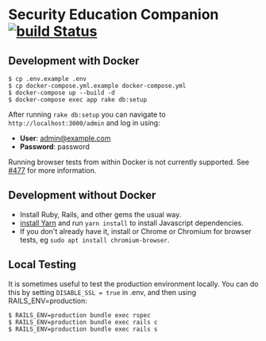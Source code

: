 # Security Education Companion [![build Status](https://travis-ci.org/EFForg/sec.svg?branch=master)](https://travis-ci.org/EFForg/sec)

## Development with Docker

    $ cp .env.example .env
    $ cp docker-compose.yml.example docker-compose.yml
    $ docker-compose up --build -d
    $ docker-compose exec app rake db:setup

After running `rake db:setup` you can navigate to `http://localhost:3000/admin` and log in using:

- **User**: admin@example.com
- **Password**: password

Running browser tests from within Docker is not currently supported. See [#477](https://github.com/EFForg/sec/pull/447) for more information.

## Development without Docker

* Install Ruby, Rails, and other gems the usual way.
* [install Yarn](https://yarnpkg.com/lang/en/docs/install/) and run `yarn install` to install Javascript dependencies.
* If you don't already have it, install or Chrome or Chromium for browser tests, eg `sudo apt install chromium-browser`.

## Local Testing
It is sometimes useful to test the production environment locally.  You
can do this by setting `DISABLE_SSL = true` in .env, and then using
RAILS_ENV=production:

    $ RAILS_ENV=production bundle exec rspec
    $ RAILS_ENV=production bundle exec rails c
    $ RAILS_ENV=production bundle exec rails s
